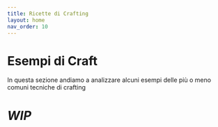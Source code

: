 ```yaml
---
title: Ricette di Crafting
layout: home
nav_order: 10
---
```


# **Esempi di Craft**

In questa sezione andiamo a analizzare alcuni esempi delle più o meno comuni tecniche di crafting

# *WIP*